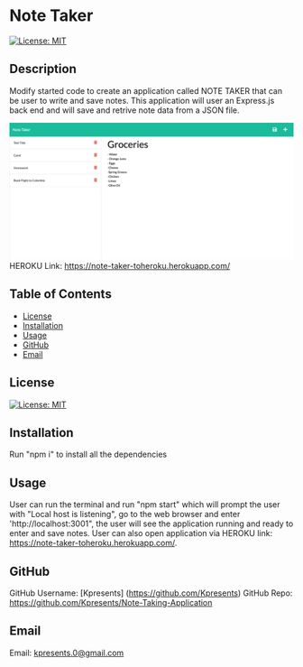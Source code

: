 # Note Taker 
  [![License: MIT](https://img.shields.io/badge/License-MIT-yellow.svg)](https://opensource.org/licenses/MIT)
 


  ## Description
  Modify started code to create an application called NOTE TAKER that can be user to write and save notes. This application will user an Express.js back end and will save and retrive note data from a JSON file. 
 
 ![NoteTaker](/Assets/NoteTaker.png)
  HEROKU Link: https://note-taker-toheroku.herokuapp.com/


  ## Table of Contents
  
  - [License](#license)
  - [Installation](#installation)
  - [Usage](#usage)
  - [GitHub](#gitHub)
  - [Email](#email)
  
  ## License
  [![License: MIT](https://img.shields.io/badge/License-MIT-yellow.svg)](https://opensource.org/licenses/MIT)

  ## Installation
  Run "npm i" to install all the dependencies
  
  ## Usage
  
   User can run the terminal and run "npm start" which will prompt the user with "Local host is listening", go to the web browser and enter 'http://localhost:3001", the user will see the application running and ready to enter and save notes. User can also open application via HEROKU link: https://note-taker-toheroku.herokuapp.com/.
      

  
  ## GitHub 
 GitHub Username: [Kpresents] (https://github.com/Kpresents)
 GitHub Repo: https://github.com/Kpresents/Note-Taking-Application
  
  ## Email
 Email: kpresents.0@gmail.com
  
